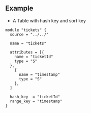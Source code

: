 ## Example

* A Table with hash key and sort key


```
module "tickets" {
  source = "../../"

  name = "tickets"

  attributes = [{
    name = "ticketId"
    type = "S"
  },
    {
      name = "timestamp"
      type = "S"
    },
  ]

  hash_key  = "ticketId"
  range_key = "timestamp"
}
```